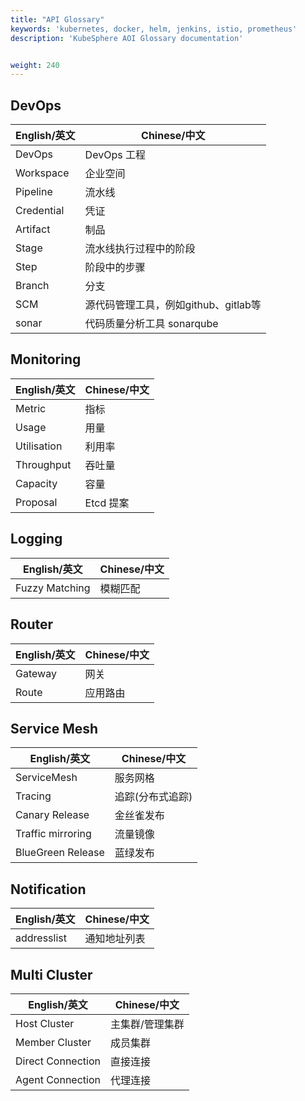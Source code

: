 ```yaml
---
title: "API Glossary"
keywords: 'kubernetes, docker, helm, jenkins, istio, prometheus'
description: 'KubeSphere AOI Glossary documentation'


weight: 240
---
```


## DevOps

|English/英文| Chinese/中文|
|---|---|
|DevOps|DevOps 工程|
|Workspace| 企业空间|
|Pipeline|流水线|
|Credential|凭证|
|Artifact |制品|
|Stage|流水线执行过程中的阶段|
|Step|阶段中的步骤|
|Branch|分支|
|SCM|源代码管理工具，例如github、gitlab等|
|sonar|代码质量分析工具 sonarqube|

## Monitoring

|English/英文| Chinese/中文|
|---|---|
|Metric|指标|
|Usage|用量|
|Utilisation|利用率|
|Throughput|吞吐量|
|Capacity|容量|
|Proposal|Etcd 提案|

## Logging

|English/英文| Chinese/中文|
|---|---|
|Fuzzy Matching |模糊匹配|


## Router

|English/英文| Chinese/中文|
|---|---|
|Gateway|网关|
|Route|应用路由|

## Service Mesh

|English/英文| Chinese/中文|
|---|---|
|ServiceMesh|服务网格|
|Tracing|追踪(分布式追踪)|
|Canary Release| 金丝雀发布|
|Traffic mirroring|流量镜像|
|BlueGreen Release|蓝绿发布|

## Notification

|English/英文| Chinese/中文|
|---|---|
|addresslist|通知地址列表| 

## Multi Cluster

|English/英文| Chinese/中文|
|---|---|
|Host Cluster|主集群/管理集群|
|Member Cluster|成员集群|
|Direct Connection|直接连接|
|Agent Connection|代理连接|
